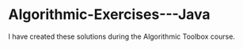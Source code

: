 # Algorithmic-Exercises---Java

I have created these solutions during the Algorithmic Toolbox course.
